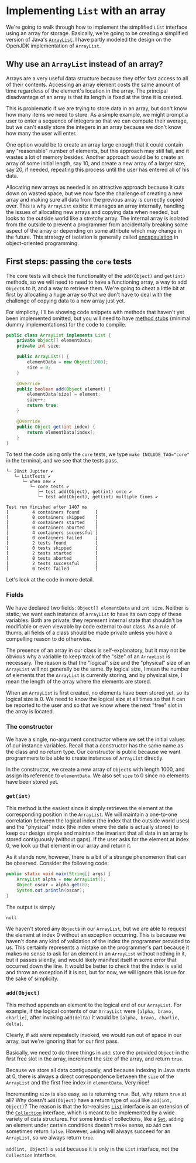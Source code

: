 # Implementing `List` with an array
We're going to walk through how to implement the simplified `List` interface using an array for storage. Basically, we're going to be creating a simplified version of Java's [`ArrayList`](https://docs.oracle.com/en/java/javase/11/docs/api/java.base/java/util/ArrayList.html). I have partly modeled the design on the OpenJDK implementation of `ArrayList`.

## Why use an `ArrayList` instead of an array?
Arrays are a very useful data structure because they offer fast access to all of their contents. Accessing an array element costs the same amount of time regardless of the element's location in the array. The principal disadvantage of an array is that its length is fixed at the time it is created.

This is problematic if we are trying to store data in an array, but don't know how many items we need to store. As a simple example, we might prompt a user to enter a sequence of integers so that we can compute their average, but we can't easily store the integers in an array because we don't know how many the user will enter.

One option would be to create an array large enough that it could contain any "reasonable" number of elements, but this approach may still fail, and it wastes a lot of memory besides. Another approach would be to create an array of some initial length, say 10, and create a new array of a larger size, say 20, if needed, repeating this process until the user has entered all of his data.

Allocating new arrays as needed is an attractive approach because it cuts down on wasted space, but we now face the challenge of creating a new array and making sure all data from the previous array is correctly copied over. This is why `ArrayList` exists: it manages an array internally, handling the issues of allocating new arrays and copying data when needed, but looks to the outside world like a stretchy array. The internal array is isolated from the outside to prevent a programmer from accidentally breaking some aspect of the array or depending on some attribute which may change in the future. This strategy of isolation is generally called [encapsulation](https://en.wikipedia.org/wiki/Encapsulation_(computer_programming)) in object-oriented programming.

## First steps: passing the `core` tests
The core tests will check the functionality of the `add(Object)` and `get(int)` methods, so we will need to need to have a functioning array, a way to add `Object`s to it, and a way to retrieve them. We're going to cheat a little bit at first by allocating a huge array so that we don't have to deal with the challenge of copying data to a new array just yet.

For simplicity, I'll be showing code snippets with methods that haven't yet been implemented omitted, but you will need to have [method stubs](https://en.wikipedia.org/wiki/Method_stub) (minimal dummy implementations) for the code to compile.

```java
public class ArrayList implements List {
    private Object[] elementData;
    private int size;

    public ArrayList() {
        elementData = new Object[1000];
        size = 0;
    }

    @Override
    public boolean add(Object element) {
        elementData[size] = element;
        size++;
        return true;
    }

    @Override
    public Object get(int index) {
        return elementData[index];
    }
}
```

To test the code using only the `core` tests, we type `make INCLUDE_TAG="core"` in the terminal, and we see that the tests pass.

```
└─ JUnit Jupiter ✔
   └─ ListTests ✔
      └─ when new ✔
         └─ core tests ✔
            ├─ test add(Object), get(int) once ✔
            └─ test add(Object), get(int) multiple times ✔

Test run finished after 1407 ms
[         4 containers found      ]
[         0 containers skipped    ]
[         4 containers started    ]
[         0 containers aborted    ]
[         4 containers successful ]
[         0 containers failed     ]
[         2 tests found           ]
[         0 tests skipped         ]
[         2 tests started         ]
[         0 tests aborted         ]
[         2 tests successful      ]
[         0 tests failed          ]
```

Let's look at the code in more detail.

### Fields
We have declared two fields: `Object[] elementData` and `int size`. Neither is static; we want each instance of `ArrayList` to have its own copy of these variables. Both are private; they represent internal state that shouldn't be modifiable or even viewable by code external to our class. As a rule of thumb, all fields of a class should be made private unless you have a compelling reason to do otherwise.

The presence of an array in our class is self-explanatory, but it may not be obvious why a variable to keep track of the "size" of an `ArrayList` is necessary. The reason is that the "logical" size and the "physical" size of an `ArrayList` will not generally be the same. By logical size, I mean the number of elements that the `ArrayList` is currently storing, and by physical size, I mean the length of the array where the elements are stored.

When an `ArrayList` is first created, no elements have been stored yet, so its logical size is 0. We need to know the logical size at all times so that it can be reported to the user and so that we know where the next "free" slot in the array is located.

### The constructor
We have a single, no-argument constructor where we set the initial values of our instance variables. Recall that a constructor has the same name as the class and no return type. Our constructor is public because we want programmers to be able to create instances of `ArrayList` directly.

In the constructor, we create a new array of `Object`s with length 1000, and assign its reference to `elementData`. We also set `size` to 0 since no elements have been stored yet.

### `get(int)`
This method is the easiest since it simply retrieves the element at the corresponding position in the `ArrayList`. We will maintain a one-to-one correlation between the logical index (the index that the outside world uses) and the "physical" index (the index where the data is actually stored) to keep our design simple and maintain the invariant that all data in an array is stored contiguously (without gaps). If the user asks for the element at index 0, we look up that element in our array and return it.

As it stands now, however, there is a bit of a strange phenomenon that can be observed. Consider the following code:

```java
public static void main(String[] args) {
    ArrayList alpha = new ArrayList();
    Object oscar = alpha.get(0);
    System.out.println(oscar);
}
```

The output is simply
```
null
```

We haven't stored any `Object`s in our `ArrayList`, but we are able to request the element at index 0 without an exception occurring. This is because we haven't done any kind of validation of the index the programmer provided to us. This certainly represents a mistake on the programmer's part because it makes no sense to ask for an element in an `ArrayList` without nothing in it, but it passes silently, and would likely manifest itself in some error that occurred down the line. It would be better to check that the index is valid and throw an exception if it is not, but for now, we will ignore this issue for the sake of simplicity.

### `add(Object)`
This method appends an element to the logical end of our `ArrayList`. For example, if the logical contents of our `ArrayList` were `[alpha, bravo, charlie]`, after invoking `add(delta)` it would be `[alpha, bravo, charlie, delta]`.

Clearly, if `add` were repeatedly invoked, we would run out of space in our array, but we're ignoring that for our first pass.

Basically, we need to do three things in `add`: store the provided `Object` in the first free slot in the array, increment the size of the array, and return `true`.

Because we store all data contiguously, and because indexing in Java starts at 0, there is always a direct correspondence between the `size` of the `ArrayList` and the first free index in `elementData`. Very nice!

Incrementing `size` is also easy, as is returning `true`. But, why return `true` at all? Why doesn't `add(Object)` have a return type of `void` like `add(int, Object)`? The reason is that the for-realsies [`List`](https://docs.oracle.com/en/java/javase/11/docs/api/java.base/java/util/List.html) interface is an extension of the [`Collection`](https://docs.oracle.com/en/java/javase/11/docs/api/java.base/java/util/Collection.html) interface, which is meant to be implemented by a wide variety of data structures. For some kinds of collections, like a [`Set`](https://docs.oracle.com/en/java/javase/11/docs/api/java.base/java/util/Set.html), `add`ing an element under certain conditions doesn't make sense, so `add` can sometimes return `false`. However, `add`ing will always succeed for an `ArrayList`, so we always return `true`.

`add(int, Object)` is `void` because it is only in the `List` interface, not the `Collection` interface.